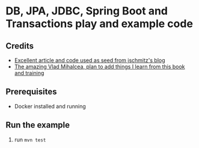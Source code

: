 # DB, JPA, JDBC, Spring Boot and Transactions play and example code

## Credits

* [Excellent article and code used as seed from jschmitz's blog](https://jschmitz.dev/)
* [The amazing Vlad Mihalcea, plan to add things I learn from this book and training](https://github.com/vladmihalcea/high-performance-java-persistence)

## Prerequisites
* Docker installed and running

## Run the example

1. run `mvn test`

